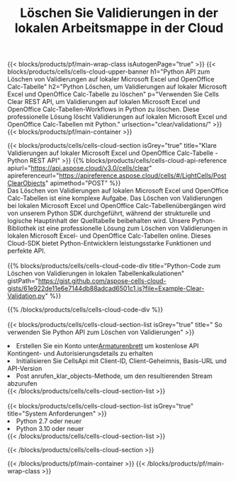 ﻿---
title:  Löschen Sie Validierungen in der lokalen Arbeitsmappe in der Cloud
description:  Cloud-APIs und SDKs zum Löschen von Validierungen unter Microsoft Excel und OpenOffice Calc. Klare Validierungen auf lokalen Tabellenkalkulationen durch die Cells Cloud API. SDK-Unterstützungsarten von Entwicklungssprachen. Dazu gehören Android, C#, Go, Java, NodeJS, Perl, PHP, Python, Ruby und Swift.
url: /de/python/clear/validations/
---
{{< blocks/products/pf/main-wrap-class isAutogenPage="true" >}}
{{< blocks/products/cells/cells-cloud-upper-banner h1="Python API zum Löschen von Validierungen auf lokaler Microsoft Excel und OpenOffice Calc-Tabelle" h2="Python Löschen, um Validierungen auf lokaler Microsoft Excel und OpenOffice Calc-Tabelle zu löschen" p="Verwenden Sie Cells Clear REST API, um Validierungen auf lokalen Microsoft Excel und OpenOffice Calc-Tabellen-Workflows in Python zu löschen. Diese professionelle Lösung löscht Validierungen auf lokalen Microsoft Excel und OpenOffice Calc-Tabellen mit Python." urlsection="clear/validations/" >}}
{{< blocks/products/pf/main-container >}}

{{< blocks/products/cells/cells-cloud-section isGrey="true" title="Klare Validierungen auf lokaler Microsoft Excel und OpenOffice Calc-Tabelle - Python REST API" >}}
{{% blocks/products/cells/cells-cloud-api-reference apiurl="https://api.aspose.cloud/v3.0/cells/clear" apireferenceurl="https://apireference.aspose.cloud/cells/#/LightCells/PostClearObjects" apimethod="POST" %}}
<br/>
Das Löschen von Validierungen auf lokalen Microsoft Excel und OpenOffice Calc-Tabellen ist eine komplexe Aufgabe. Das Löschen von Validierungen bei lokalen Microsoft Excel und OpenOffice Calc-Tabellenübergängen wird von unserem Python SDK durchgeführt, während der strukturelle und logische Hauptinhalt der Quelltabelle beibehalten wird. Unsere Python-Bibliothek ist eine professionelle Lösung zum Löschen von Validierungen in lokalen Microsoft Excel- und OpenOffice Calc-Tabellen online. Dieses Cloud-SDK bietet Python-Entwicklern leistungsstarke Funktionen und perfekte API.
<br/>
<br/>
{{% blocks/products/cells/cells-cloud-code-div title="Python-Code zum Löschen von Validierungen in lokalen Tabellenkalkulationen" gistPath="https://gist.github.com/aspose-cells-cloud-gists/61e922de11e6e7144db88adcad6501c1.js?file=Example-Clear-Validation.py" %}}
  
{{% /blocks/products/cells/cells-cloud-code-div %}}
<br/>
<br/>
{{< blocks/products/cells/cells-cloud-section-list isGrey="true" title=" So verwenden Sie Python API zum Löschen von Validierungen" >}}
<li> Erstellen Sie ein Konto unter<a href="https://dashboard.aspose.cloud/">Armaturenbrett</a> um kostenlose API Kontingent- und Autorisierungsdetails zu erhalten</li>
<li>Initialisieren Sie CellsApi mit Client-ID, Client-Geheimnis, Basis-URL und API-Version</li>
<li>Post anrufen_klar_objects-Methode, um den resultierenden Stream abzurufen</li>
{{< /blocks/products/cells/cells-cloud-section-list >}}
<br/>
<br/>
{{< blocks/products/cells/cells-cloud-section-list isGrey="true" title="System Anforderungen" >}}
<li>Python 2.7 oder neuer</li>
<li>Python 3.10 oder neuer</li>
{{< /blocks/products/cells/cells-cloud-section-list >}}

{{< /blocks/products/cells/cells-cloud-section >}}

{{< /blocks/products/pf/main-container >}}
{{< /blocks/products/pf/main-wrap-class >}}
